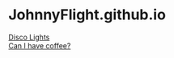 # JohnnyFlight.github.io

[Disco Lights](disco-lights/index.html)  
[Can I have coffee?](coffee-time/index.html)
